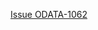 

[Issue ODATA-1062](https://issues.oasis-open.org/browse/ODATA-1062?focusedCommentId=84136&page=com.atlassian.jira.plugin.system.issuetabpanels%3Acomment-tabpanel#comment-84136)

